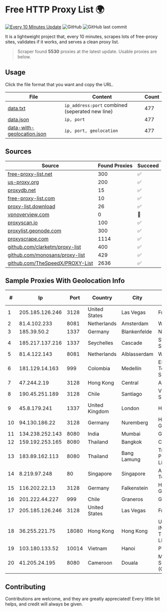 
# Free HTTP Proxy List 🌍

[![Every 10 Minutes Update](https://github.com/mertguvencli/http-proxy-list/actions/workflows/main.yml/badge.svg?branch=main)](https://github.com/mertguvencli/http-proxy-list/actions/workflows/main.yml)
![GitHub](https://img.shields.io/github/license/mertguvencli/http-proxy-list)
![GitHub last commit](https://img.shields.io/github/last-commit/mertguvencli/http-proxy-list)

It is a lightweight project that, every 10 minutes, scrapes lots of free-proxy sites, validates if it works, and serves a clean proxy list.


> Scraper found **5530** proxies at the latest update. Usable proxies are below.

## Usage

Click the file format that you want and copy the URL.


|File|Content|Count|
|----|-------|-----|
|[data.txt](https://raw.githubusercontent.com/mertguvencli/http-proxy-list/main/proxy-list/data.txt)|`ip_address:port` combined (seperated new line)|477|
|[data.json](https://raw.githubusercontent.com/mertguvencli/http-proxy-list/main/proxy-list/data.json)|`ip, port`|477|
|[data-with-geolocation.json](https://raw.githubusercontent.com/mertguvencli/http-proxy-list/main/proxy-list/data-with-geolocation.json)|`ip, port, geolocation`|477|

## Sources

|Source|Found Proxies|Succeed|
|------|-------------|-------|
|[free-proxy-list.net](https://free-proxy-list.net)|300|✅|
|[us-proxy.org](https://www.us-proxy.org)|200|✅|
|[proxydb.net](http://proxydb.net)|15|✅|
|[free-proxy-list.com](https://free-proxy-list.com/?page=&port=&type%5B%5D=http&type%5B%5D=https&up_time=0&search=Search)|10|✅|
|[proxy-list.download](https://www.proxy-list.download/HTTP)|26|✅|
|[vpnoverview.com](https://vpnoverview.com/privacy/anonymous-browsing/free-proxy-servers)|0|🚫|
|[proxyscan.io](https://www.proxyscan.io)|100|✅|
|[proxylist.geonode.com](https://proxylist.geonode.com/api/proxy-list?limit=300&page=1&sort_by=lastChecked&sort_type=desc&protocols=http,https)|300|✅|
|[proxyscrape.com](https://api.proxyscrape.com/v2/?request=displayproxies&protocol=http&timeout=10000&country=all&ssl=all&anonymity=all)|1114|✅|
|[github.com/clarketm/proxy-list](https://raw.githubusercontent.com/clarketm/proxy-list/master/proxy-list-raw.txt)|400|✅|
|[github.com/monosans/proxy-list](https://raw.githubusercontent.com/monosans/proxy-list/main/proxies/http.txt)|429|✅|
|[github.com/TheSpeedX/PROXY-List](https://raw.githubusercontent.com/TheSpeedX/PROXY-List/master/http.txt)|2636|✅|


## Sample Proxies With Geolocation Info

|#|Ip|Port|Country|City|Internet Service Provider|
|-|--|----|-------|----|-------------------------|
|1|205.185.126.246|3128|United States|Las Vegas|FranTech Solutions|
|2|81.4.102.233|8081|Netherlands|Amsterdam|WeservIT|
|3|185.39.50.2|1337|Germany|Blankenfelde|NETZNUTZ|
|4|185.217.137.216|1337|Seychelles|Cascade|Stallion Network Services Limited|
|5|81.4.122.143|8081|Netherlands|Alblasserdam|WeservIT|
|6|181.129.14.163|999|Colombia|Medellín|EPM Telecomunicaciones S.A. E.S.P.|
|7|47.244.2.19|3128|Hong Kong|Central|Alibaba.com LLC|
|8|190.45.251.189|3128|Chile|Santiago|VTR BANDA ANCHA S.A.|
|9|45.8.179.241|1337|United Kingdom|London|Hostland LLC|
|10|94.130.186.22|3128|Germany|Nuremberg|Hetzner Online GmbH|
|11|134.238.252.143|8080|India|Mumbai|Google LLC|
|12|159.192.253.165|8080|Thailand|Bangkok|CAT-BB|
|13|183.89.162.113|8080|Thailand|Bang Lamung|Triple T Broadband Public Company Limited|
|14|8.219.97.248|80|Singapore|Singapore|Alibaba (US) Technology Co., Ltd.|
|15|116.202.22.13|3128|Germany|Falkenstein|Hetzner Online GmbH|
|16|201.222.44.227|999|Chile|Graneros|GRUPO ULLOA SpA|
|17|205.185.126.246|3128|United States|Las Vegas|FranTech Solutions|
|18|36.255.221.75|18080|Hong Kong|Hong Kong|UCLOUD INFORMATION TECHNOLOGY (HK) LIMITED|
|19|103.180.133.52|10014|Vietnam|Hanoi|PTCNHOALAC|
|20|41.205.24.195|8080|Cameroon|Douala|MTN Network Solutions (Cameroon)|



## Contributing

Contributions are welcome, and they are greatly appreciated! Every
little bit helps, and credit will always be given.

